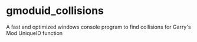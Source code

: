 # gmoduid_collisions
A fast and optimized windows console program to find collisions for Garry's Mod UniqueID function
